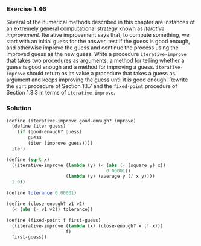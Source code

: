 ### Exercise 1.46

Several of the numerical methods described in this chapter are instances of an
extremely general computational strategy known as *iterative improvement*.
Iterative improvement says that, to compute something, we start with an initial
guess for the answer, test if the guess is good enough, and otherwise improve
the guess and continue the process using the improved guess as the new guess.
Write a procedure `iterative-improve` that takes two procedures as arguments: a
method for telling whether a guess is good enough and a method for improving a
guess. `iterative-improve` should return as its value a procedure that takes a
guess as argument and keeps improving the guess until it is good enough.
Rewrite the `sqrt` procedure of Section 1.1.7 and the `fixed-point` procedure of
Section 1.3.3 in terms of `iterative-improve`.


### Solution

```scheme
(define (iterative-improve good-enough? improve)
  (define (iter guess)
    (if (good-enough? guess)
        guess
        (iter (improve guess))))
  iter)

(define (sqrt x)
  ((iterative-improve (lambda (y) (< (abs (- (square y) x))
                                     0.00001))
                      (lambda (y) (average y (/ x y))))
  1.0))

(define tolerance 0.00001)

(define (close-enough? v1 v2)
  (< (abs (- v1 v2)) tolerance))

(define (fixed-point f first-guess)
  ((iterative-improve (lambda (x) (close-enough? x (f x)))
                      f)
  first-guess))
```
